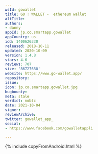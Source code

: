 ```yaml
---
wsId: gowallet
title: GO ! WALLET -  ethereum wallet
altTitle: 
authors:
- danny
appId: jp.co.smartapp.gowallet
appCountry: us
idd: 1400626330
released: 2018-10-11
updated: 2020-10-09
version: 1.4.8
stars: 4.6
reviews: 707
size: '86727680'
website: https://www.go-wallet.app/
repository: 
issue: 
icon: jp.co.smartapp.gowallet.jpg
bugbounty: 
meta: stale
verdict: nobtc
date: 2021-10-04
signer: 
reviewArchive: 
twitter: gowallet_app_
social:
- https://www.facebook.com/gowalletappli

---
```


{% include copyFromAndroid.html %}
